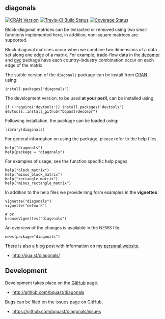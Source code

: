 diagonals
-------------
[![CRAN Version](http://www.r-pkg.org/badges/version/diagonals)](http://cran.r-project.org/package=diagonals)
[![Travis-CI Build Status](https://travis-ci.org/bquast/diagonals.svg?branch=master)](https://travis-ci.org/bquast/diagonals) 
[![Coverage Status](https://img.shields.io/coveralls/bquast/diagonals.svg)](https://coveralls.io/r/bquast/diagonals?branch=master)

Block-diagonal matrices can be extracted or removed using two small functions implemented here, in addition, non-square matrices are supported.

Block diagonal matrices occur when we combine two dimensions of a data set along one edge of a matrix. For example, trade-flow data in the [decompr](http://cran.r-project.org/package=decompr) and [gvc](http://cran.r-project.org/package=gvc) package have each country-industry combination occur on each edge of the matrix.

The stable version of the `diagonals` package can be install from [CRAN](http://cran.r-project.org/package=diagonals) using:

    install.packages("diagonals")

The development version, to be used **at your peril**, can be installed using:

    if (!require('devtools')) install.packages('devtools')
    devtools::install_github("bquast/decompr")

Following installation, the package can be loaded using:

    library(diagonals)

For general information on using the package, please refer to the help files    .

    help("diagonals")
    help(package = "diagonals")
    
For examples of usage, see the function specific help pages

    help("block_matrix")
    help("minus_block_matrix")
    help("rectangle_matrix")
    help("minus_rectangle_matrix")

In addition to the help files we provide long form examples in the **vignettes** .

    vignette("diagonals")
    vignette("network")
    
    # or
    browseVignettes("diagonals")
    
An overview of the changes is available in the NEWS file.

    news(package="diagonals")

There is also a blog post with information on my [personal website](http://qua.st/).

 - http://qua.st/diagonals/
 

Development
-------------
Development takes place on the [GitHub](http://github.com/) page.

 - http://github.com/bquast/diagonals

Bugs can be filed on the issues page on GitHub.

 - https://github.com/bquast/diagonals/issues
